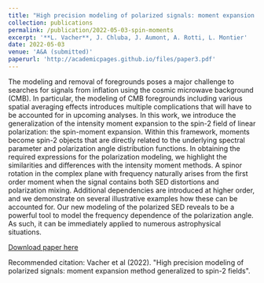 ```yaml
---
title: "High precision modeling of polarized signals: moment expansion method generalized to spin-2 fields"
collection: publications
permalink: /publication/2022-05-03-spin-moments
excerpt: '**L. Vacher**, J. Chluba, J. Aumont, A. Rotti, L. Montier'
date: 2022-05-03
venue: 'A&A (submitted)'
paperurl: 'http://academicpages.github.io/files/paper3.pdf'
---
```

The modeling and removal of foregrounds poses a major challenge to searches for signals from inflation using the cosmic microwave background (CMB). In particular, the modeling of CMB foregrounds including various spatial averaging effects introduces multiple complications that will have to be accounted for in upcoming analyses. In this work, we introduce the generalization of the intensity moment expansion to the spin-2 field of linear polarization: the spin-moment expansion. Within this framework, moments become spin-2 objects that are directly related to the underlying spectral parameter and polarization angle distribution functions. In obtaining the required expressions for the polarization modeling, we highlight the similarities and differences with the intensity moment methods. A spinor rotation in the complex plane with frequency naturally arises from the first order moment when the signal contains both SED distortions and polarization mixing. Additional dependencies are introduced at higher order, and we demonstrate on several illustrative examples how these can be accounted for. Our new modeling of the polarized SED reveals to be a powerful tool to model the frequency dependence of the polarization angle. As such, it can be immediately applied to numerous astrophysical situations.

[Download paper here](https://arxiv.org/pdf/2205.01049.pdf)

Recommended citation: Vacher et al (2022). "High precision modeling of polarized signals: moment expansion method generalized to spin-2 fields".